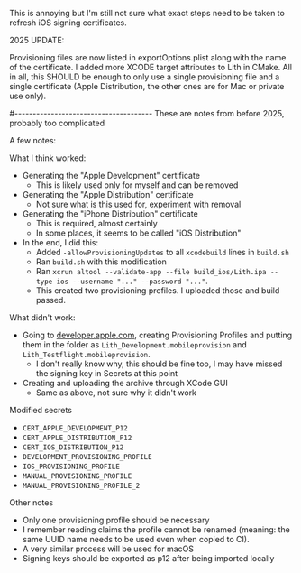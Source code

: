This is annoying but I'm still not sure what exact steps need to be taken to refresh iOS signing certificates. 

2025 UPDATE:

Provisioning files are now listed in exportOptions.plist along with the name of the certificate. I added more XCODE target attributes to Lith in CMake. All in all, this SHOULD be enough to only use a single provisioning file and a single certificate (Apple Distribution, the other ones are for Mac or private use only). 

#--------------------------------------
These are notes from before 2025, probably too complicated 

A few notes:

What I think worked:
- Generating the "Apple Development" certificate
  - This is likely used only for myself and can be removed
- Generating the "Apple Distribution" certificate
  - Not sure what is this used for, experiment with removal
- Generating the "iPhone Distribution" certificate
  - This is required, almost certainly
  - In some places, it seems to be called "iOS Distribution"
- In the end, I did this:
  - Added `-allowProvisioningUpdates` to all `xcodebuild` lines in `build.sh`
  - Ran `build.sh` with this modification
  - Ran `xcrun altool --validate-app --file build_ios/Lith.ipa --type ios --username "..." --password "..."`. 
  - This created two provisioning profiles. I uploaded those and build passed.
 
What didn't work:
- Going to [developer.apple.com](developer.apple.com), creating Provisioning Profiles and putting them in the folder as `Lith_Development.mobileprovision` and `Lith_Testflight.mobileprovision`.
  - I don't really know why, this should be fine too, I may have missed the signing key in Secrets at this point
- Creating and uploading the archive through XCode GUI
  - Same as above, not sure why it didn't work
  
Modified secrets
- `CERT_APPLE_DEVELOPMENT_P12`
- `CERT_APPLE_DISTRIBUTION_P12`
- `CERT_IOS_DISTRIBUTION_P12`
- `DEVELOPMENT_PROVISIONING_PROFILE`
- `IOS_PROVISIONING_PROFILE`
- `MANUAL_PROVISIONING_PROFILE`
- `MANUAL_PROVISIONING_PROFILE_2`

Other notes
- Only one provisioning profile should be necessary
- I remember reading claims the profile cannot be renamed (meaning: the same UUID name needs to be used even when copied to CI).
- A very similar process will be used for macOS
- Signing keys should be exported as p12 after being imported locally
